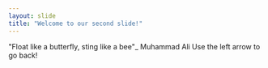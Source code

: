 ```yaml
---
layout: slide
title: "Welcome to our second slide!"
---
```

"Float like a butterfly, sting like a bee"_ Muhammad Ali
Use the left arrow to go back!
